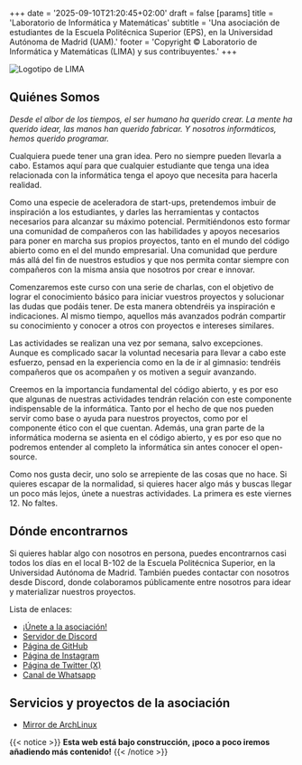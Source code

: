 +++
date = '2025-09-10T21:20:45+02:00'
draft = false
[params]
    title = 'Laboratorio de Informática y Matemáticas'
    subtitle = 'Una asociación de estudiantes de la Escuela Politécnica Superior (EPS), en la Universidad Autónoma de Madrid (UAM).'
    footer = 'Copyright © Laboratorio de Informática y Matemáticas (LIMA) y sus contribuyentes.'
+++

![Logotipo de LIMA](/images/logo.svg)

## Quiénes Somos

*Desde el albor de los tiempos, el ser humano ha querido crear.
La mente ha querido idear, las manos han querido fabricar.
Y nosotros informáticos, hemos querido programar.*

Cualquiera puede tener una gran idea.
Pero no siempre pueden llevarla a cabo.
Estamos aquí para que cualquier estudiante que tenga una idea relacionada con la informática tenga el apoyo que necesita para hacerla realidad.

Como una especie de aceleradora de start-ups, pretendemos imbuir de inspiración a los estudiantes, y darles las herramientas y contactos necesarios para alcanzar su máximo potencial.
Permitiéndonos esto formar una comunidad de compañeros con las habilidades y apoyos necesarios para poner en marcha sus propios proyectos, tanto en el mundo del código abierto como en el del mundo empresarial.
Una comunidad que perdure más allá del fin de nuestros estudios y que nos permita contar siempre con compañeros con la misma ansia que nosotros por crear e innovar.

Comenzaremos este curso con una serie de charlas, con el objetivo de lograr el conocimiento básico para iniciar vuestros proyectos y solucionar las dudas que podáis tener.
De esta manera obtendréis ya inspiración e indicaciones.
Al mismo tiempo, aquellos más avanzados podrán compartir su conocimiento y conocer a otros con proyectos e intereses similares.

Las actividades se realizan una vez por semana, salvo excepciones.
Aunque es complicado sacar la voluntad necesaria para llevar a cabo este esfuerzo, pensad en la experiencia como en la de ir al gimnasio: tendréis compañeros que os acompañen y os motiven a seguir avanzando.

Creemos en la importancia fundamental del código abierto, y es por eso que algunas de nuestras actividades tendrán relación con este componente indispensable de la informática.
Tanto por el hecho de que nos pueden servir como base o ayuda para nuestros proyectos, como por el componente ético con el que cuentan.
Además, una gran parte de la informática moderna se asienta en el código abierto, y es por eso que no podremos entender al completo la informática sin antes conocer el open-source.

Como nos gusta decir, uno solo se arrepiente de las cosas que no hace.
Si quieres escapar de la normalidad, si quieres hacer algo más y buscas llegar un poco más lejos, únete a nuestras actividades.
La primera es este viernes 12.
No faltes.

## Dónde encontrarnos

Si quieres hablar algo con nosotros en persona, puedes encontrarnos casi todos los días en el local B-102 de la Escuela Politécnica Superior, en la Universidad Autónoma de Madrid.
También puedes contactar con nosotros desde Discord, donde colaboramos públicamente entre nosotros para idear y materializar nuestros proyectos.

Lista de enlaces:
- [¡Únete a la asociación!](/link/unirse)
- [Servidor de Discord](/link/discord)
- [Página de GitHub](/link/github)
- [Página de Instagram](/link/instagram)
- [Página de Twitter (X)](/link/twitter)
- [Canal de Whatsapp](/link/whatsapp)

## Servicios y proyectos de la asociación

- [Mirror de ArchLinux](/mirror/archlinux)

{{< notice >}}
**Esta web está bajo construcción, ¡poco a poco iremos añadiendo más contenido!**
{{< /notice >}}
